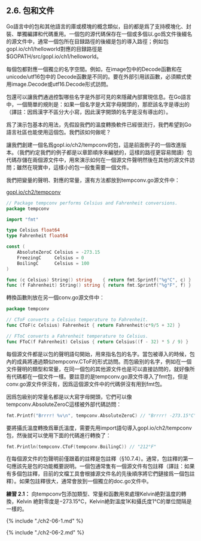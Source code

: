 ## 2.6. 包和文件

Go語言中的包和其他語言的庫或模塊的概念類似，目的都是爲了支持模塊化、封裝、單獨編譯和代碼重用。一個包的源代碼保存在一個或多個以.go爲文件後綴名的源文件中，通常一個包所在目録路徑的後綴是包的導入路徑；例如包gopl.io/ch1/helloworld對應的目録路徑是$GOPATH/src/gopl.io/ch1/helloworld。

每個包都對應一個獨立的名字空間。例如，在image包中的Decode函數和在unicode/utf16包中的 Decode函數是不同的。要在外部引用該函數，必須顯式使用image.Decode或utf16.Decode形式訪問。

包還可以讓我們通過控製哪些名字是外部可見的來隱藏內部實現信息。在Go語言中，一個簡單的規則是：如果一個名字是大寫字母開頭的，那麽該名字是導出的（譯註：因爲漢字不區分大小寫，因此漢字開頭的名字是沒有導出的）。

爲了演示包基本的用法，先假設我們的溫度轉換軟件已經很流行，我們希望到Go語言社區也能使用這個包。我們該如何做呢？

讓我們創建一個名爲gopl.io/ch2/tempconv的包，這是前面例子的一個改進版本。（我們約定我們的例子都是以章節順序來編號的，這樣的路徑更容易閲讀）包代碼存儲在兩個源文件中，用來演示如何在一個源文件聲明然後在其他的源文件訪問；雖然在現實中，這樣小的包一般隻需要一個文件。

我們把變量的聲明、對應的常量，還有方法都放到tempconv.go源文件中：

<u></i>gopl.io/ch2/tempconv</i></u>
```Go
// Package tempconv performs Celsius and Fahrenheit conversions.
package tempconv

import "fmt"

type Celsius float64
type Fahrenheit float64

const (
	AbsoluteZeroC Celsius = -273.15
	FreezingC     Celsius = 0
	BoilingC      Celsius = 100
)

func (c Celsius) String() string    { return fmt.Sprintf("%g°C", c) }
func (f Fahrenheit) String() string { return fmt.Sprintf("%g°F", f) }
```

轉換函數則放在另一個conv.go源文件中：

```Go
package tempconv

// CToF converts a Celsius temperature to Fahrenheit.
func CToF(c Celsius) Fahrenheit { return Fahrenheit(c*9/5 + 32) }

// FToC converts a Fahrenheit temperature to Celsius.
func FToC(f Fahrenheit) Celsius { return Celsius((f - 32) * 5 / 9) }
```

每個源文件都是以包的聲明語句開始，用來指名包的名字。當包被導入的時候，包內的成員將通過類似tempconv.CToF的形式訪問。而包級别的名字，例如在一個文件聲明的類型和常量，在同一個包的其他源文件也是可以直接訪問的，就好像所有代碼都在一個文件一樣。要註意的是tempconv.go源文件導入了fmt包，但是conv.go源文件併沒有，因爲這個源文件中的代碼併沒有用到fmt包。

因爲包級别的常量名都是以大寫字母開頭，它們可以像tempconv.AbsoluteZeroC這樣被外部代碼訪問：

```Go
fmt.Printf("Brrrr! %v\n", tempconv.AbsoluteZeroC) // "Brrrr! -273.15°C"
```

要將攝氏溫度轉換爲華氏溫度，需要先用import語句導入gopl.io/ch2/tempconv包，然後就可以使用下面的代碼進行轉換了：

```Go
fmt.Println(tempconv.CToF(tempconv.BoilingC)) // "212°F"
```

在每個源文件的包聲明前僅跟着的註釋是包註釋（§10.7.4）。通常，包註釋的第一句應該先是包的功能概要説明。一個包通常隻有一個源文件有包註釋（譯註：如果有多個包註釋，目前的文檔工具會根據源文件名的先後順序將它們鏈接爲一個包註釋）。如果包註釋很大，通常會放到一個獨立的doc.go文件中。

**練習 2.1：** 向tempconv包添加類型、常量和函數用來處理Kelvin絶對溫度的轉換，Kelvin 絶對零度是−273.15°C，Kelvin絶對溫度1K和攝氏度1°C的單位間隔是一樣的。

{% include "./ch2-06-1.md" %}

{% include "./ch2-06-2.md" %}
